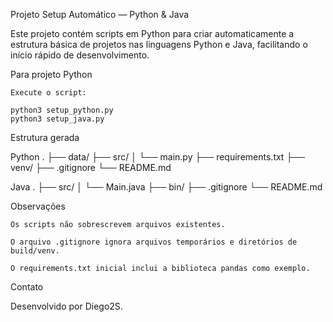Projeto Setup Automático — Python & Java

Este projeto contém scripts em Python para criar automaticamente a estrutura básica de projetos nas linguagens Python e Java, facilitando o início rápido de desenvolvimento.

Para projeto Python

    Execute o script:

    python3 setup_python.py
    python3 setup_java.py

Estrutura gerada

Python
.
├── data/
├── src/
│   └── main.py
├── requirements.txt
├── venv/
├── .gitignore
└── README.md

Java
.
├── src/
│   └── Main.java
├── bin/
├── .gitignore
└── README.md


Observações

    Os scripts não sobrescrevem arquivos existentes.

    O arquivo .gitignore ignora arquivos temporários e diretórios de build/venv.

    O requirements.txt inicial inclui a biblioteca pandas como exemplo.

Contato

Desenvolvido por Diego2S.
